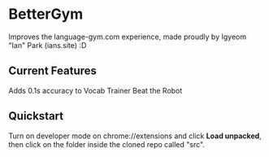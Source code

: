 # BetterGym
Improves the language-gym.com experience, made proudly by Igyeom "Ian" Park (ians.site) :D

## Current Features
Adds 0.1s accuracy to Vocab Trainer Beat the Robot

## Quickstart
Turn on developer mode on chrome://extensions and click **Load unpacked**, then click on the folder inside the cloned repo called "src".
